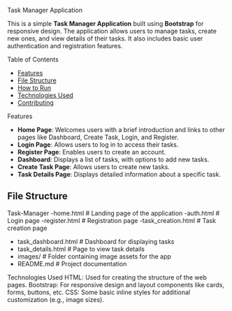 Task Manager Application

This is a simple **Task Manager Application** built using **Bootstrap** for responsive design. The application allows users to manage tasks, create new ones, and view details of their tasks. It also includes basic user authentication and registration features.

Table of Contents
- [Features](#features)
- [File Structure](#file-structure)
- [How to Run](#how-to-run)
- [Technologies Used](#technologies-used)
- [Contributing](#contributing)

Features

- **Home Page**: Welcomes users with a brief introduction and links to other pages like Dashboard, Create Task, Login, and Register.
- **Login Page**: Allows users to log in to access their tasks.
- **Register Page**: Enables users to create an account.
- **Dashboard**: Displays a list of tasks, with options to add new tasks.
- **Create Task Page**: Allows users to create new tasks.
- **Task Details Page**: Displays detailed information about a specific task.

## File Structure

Task-Manager
-home.html # Landing page of the application 
-auth.html # Login page 
-register.html # Registration page 
-task_creation.html # Task creation page 
- task_dashboard.html # Dashboard for displaying tasks 
- task_details.html # Page to view task details 
- images/ # Folder containing image assets for the app 
- README.md # Project documentation

Technologies Used
HTML: Used for creating the structure of the web pages.
Bootstrap: For responsive design and layout components like cards, forms, buttons, etc.
CSS: Some basic inline styles for additional customization (e.g., image sizes).
